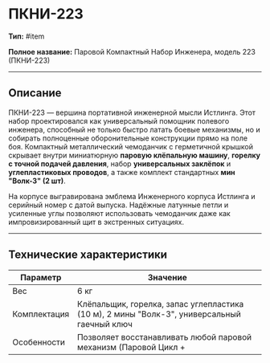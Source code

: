 # ПКНИ-223

**Тип:** #item

**Полное название:** Паровой Компактный Набор Инженера, модель 223 (ПКНИ-223)

---

## Описание

ПКНИ-223 — вершина портативной инженерной мысли Истлинга. Этот набор проектировался как универсальный помощник полевого инженера, способный не только быстро латать боевые механизмы, но и собирать полноценные оборонительные конструкции прямо на поле боя. Компактный металлический чемоданчик с герметичной крышкой скрывает внутри миниатюрную **паровую клёпальную машину**, **горелку с точной подачей давления**, набор **универсальных заклёпок** и **углепластиковых проводов**, а также комплект стандартных **мин "Волк-3" (2 шт)**.

На корпусе выгравирована эмблема Инженерного корпуса Истлинга и серийный номер с датой выпуска. Надёжные латунные петли и усиленные углы позволяют использовать чемоданчик даже как импровизированный щит в экстренных ситуациях.

---

## Технические характеристики

| Параметр     | Значение                                                                                    |
| ------------ | ------------------------------------------------------------------------------------------- |
| Вес          | 6 кг                                                                                        |
| Комплектация | Клёпальщик, горелка, запас углепластика (10 м), 2 мины "Волк-3", универсальный гаечный ключ |
| Особенности  | Позволяет восстанавливать любой паровой механизм (Паровой Цикл +                            |
